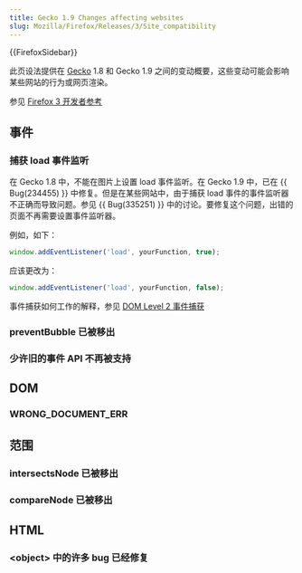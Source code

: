 ```yaml
---
title: Gecko 1.9 Changes affecting websites
slug: Mozilla/Firefox/Releases/3/Site_compatibility
---
```

{{FirefoxSidebar}}

此页设法提供在 [Gecko](cn/Gecko) 1.8 和 Gecko 1.9 之间的变动概要，这些变动可能会影响某些网站的行为或网页渲染。

参见 [Firefox 3 开发者参考](cn/Firefox_3_for_developers)

## 事件

### 捕获 load 事件监听

在 Gecko 1.8 中，不能在图片上设置 load 事件监听。在 Gecko 1.9 中，已在 {{ Bug(234455) }} 中修复。但是在某些网站中，由于捕获 load 事件的事件监听器不正确而导致问题。参见 {{ Bug(335251) }} 中的讨论。要修复这个问题，出错的页面不再需要设置事件监听器。

例如，如下：

```js
window.addEventListener('load', yourFunction, true);
```

应该更改为：

```js
window.addEventListener('load', yourFunction, false);
```

事件捕获如何工作的解释，参见 [DOM Level 2 事件捕获](http://www.w3.org/TR/DOM-Level-2-Events/events.html#Events-flow-capture)

### preventBubble 已被移出

### 少许旧的事件 API 不再被支持

## DOM

### WRONG_DOCUMENT_ERR

## 范围

### intersectsNode 已被移出

### compareNode 已被移出

## HTML

### \<object> 中的许多 bug 已经修复

